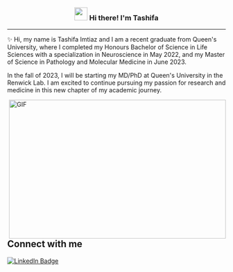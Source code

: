 <!-- Heading -->
<h3 align="center"><img src = "https://raw.githubusercontent.com/MartinHeinz/MartinHeinz/master/wave.gif" width = 30px> Hi there! I'm Tashifa</h3>

 <!-- About section -->

---
✨ Hi, my name is Tashifa Imtiaz and I am a recent graduate from Queen's University, where I completed my Honours Bachelor of Science in Life Sciences with a specialization in Neuroscience in May 2022, and my Master of Science in Pathology and Molecular Medicine in June 2023.

In the fall of 2023, I will be starting my MD/PhD at Queen's University in the Renwick Lab. I am excited to continue pursuing my passion for research and medicine in this new chapter of my academic journey.

<!-- code gif-->
<img align="right" alt="GIF" src="./code.gif" width="500" height="320" />

<!-- About section: END -->


<!-- Conecct section -->

<h2>Connect with me </h3>
    <p>
        <a href="https://www.linkedin.com/in/tashifa-imtiaz/"><img src="https://img.shields.io/badge/-Tashifa%20Imtiaz%20-blue?style=plastic&amp;labelColor=blue&amp;logo=LinkedIn&amp;link=https://www.linkedin.com/in/tashifa-imtiaz/" alt="LinkedIn Badge"></a>
   </p>

 <!-- Conecct section: END -->
 

<!--
**lauragift21/lauragift21** is a ✨ _special_ ✨ repository because its `README.md` (this file) appears on your GitHub profile.

Here are some ideas to get you started:

- 🔭 I’m currently working on ...
- 🌱 I’m currently learning ...
- 👯 I’m looking to collaborate on ...
- 🤔 I’m looking for help with ...
- 💬 Ask me about ...
- 📫 How to reach me: ...
- 😄 Pronouns: ...
- ⚡ Fun fact: ...
-->
